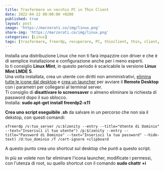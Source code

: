```yaml
---
title: Trasformare un vecchio PC in Thin Client
date: 2022-04-22 08:00:00 +0200
published: true
layout: post
image: 'https://marzorati.co/img/linux.png'
share-img: 'https://marzorati.co/img/linux.png'
categories: [Linux]
tags: [trasformare, freerdp, recuperare, PC, thinclient, thin, client, linux, mint, lmde, rdesktop, terminal, server]
---
```

Installa una distribuzione Linux che non ti farà impazzire con driver e che è di semplice installazione e configurazione anche per i meno esperti.   
Io ti consiglio **Linux Mint**, in questo periodo è scaricabile la versione **Linux Mint LMDE 5**.   
Una volta installata, crea un utente con diritti non amministrativi, <u>elimina tutte le icone dal desktop</u> e <u>crea un launcher</u> per avviare il **Remote Desktop** con i parametri per collegarsi al terminal server.   
Ti consiglio di **disattivare lo screensaver** o almeno eliminare la richiesta di password dopo il suo sblocco.   
Installa: **sudo apt-get install freerdp2-x11**   

**Crea uno script eseguibile .sh** da salvare in un percorso che non sia il dekstop, con questi comandi:   

~~~batch
xfreerdp /v:tuo_server /u:$(zenity --entry --title="Utente di Dominio" --text="Inserisci il tuo utente") /p:$(zenity --entry --title="Password di Dominio" --text="Inserisci la tua password" --hide-text) /d:tuo_dominio /f /cert-ignore +clipboard
~~~

A questo punto crea uno shortcut sul desktop che punti a questo script.   

In più se volete non far eliminare l'icona launcher, modificate i permessi, con l'utenza di root, su quello shortcut con il comando **sudo chattr +i**   
